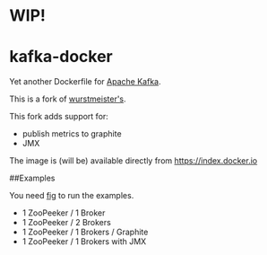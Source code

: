 WIP!
====


kafka-docker
============

Yet another Dockerfile for [Apache Kafka](http://kafka.apache.org/).

This is a fork of [wurstmeister's](https://github.com/wurstmeister/kafka-docker).

This fork adds support for:

- publish metrics to graphite
- JMX

The image is (will be) available directly from https://index.docker.io

##Examples

You need [fig](http://www.fig.sh/) to run the examples.

- 1 ZooPeeker / 1 Broker
- 1 ZooPeeker / 2 Brokers
- 1 ZooPeeker / 1 Brokers / Graphite
- 1 ZooPeeker / 1 Brokers with JMX


